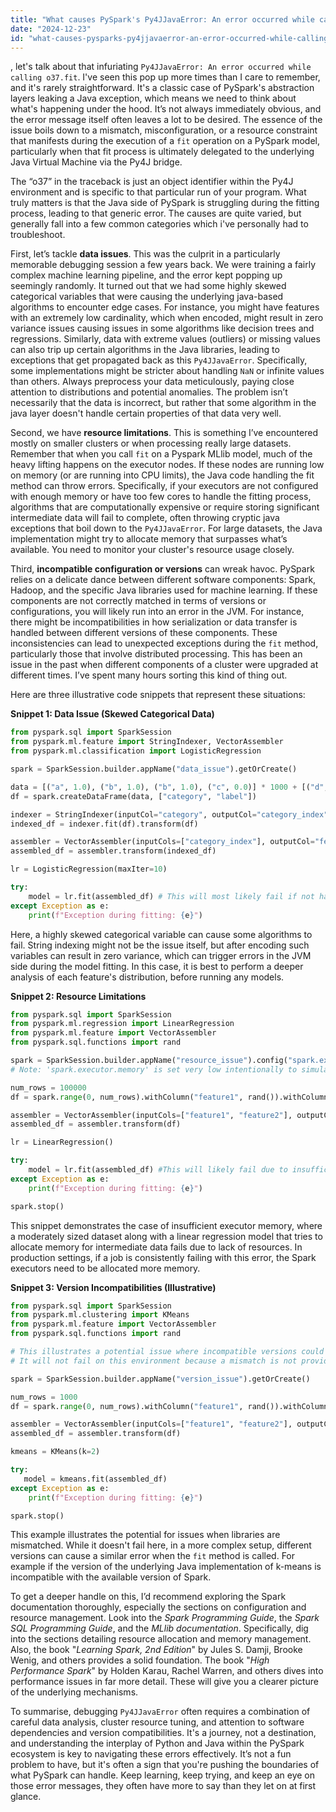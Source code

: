 ```yaml
---
title: "What causes PySpark's Py4JJavaError: An error occurred while calling o37.fit?"
date: "2024-12-23"
id: "what-causes-pysparks-py4jjavaerror-an-error-occurred-while-calling-o37fit"
---
```


, let's talk about that infuriating `Py4JJavaError: An error occurred while calling o37.fit`. I've seen this pop up more times than I care to remember, and it's rarely straightforward. It's a classic case of PySpark's abstraction layers leaking a Java exception, which means we need to think about what's happening under the hood. It’s not always immediately obvious, and the error message itself often leaves a lot to be desired. The essence of the issue boils down to a mismatch, misconfiguration, or a resource constraint that manifests during the execution of a `fit` operation on a PySpark model, particularly when that fit process is ultimately delegated to the underlying Java Virtual Machine via the Py4J bridge.

The “o37” in the traceback is just an object identifier within the Py4J environment and is specific to that particular run of your program. What truly matters is that the Java side of PySpark is struggling during the fitting process, leading to that generic error. The causes are quite varied, but generally fall into a few common categories which i've personally had to troubleshoot.

First, let’s tackle **data issues**. This was the culprit in a particularly memorable debugging session a few years back. We were training a fairly complex machine learning pipeline, and the error kept popping up seemingly randomly. It turned out that we had some highly skewed categorical variables that were causing the underlying java-based algorithms to encounter edge cases. For instance, you might have features with an extremely low cardinality, which when encoded, might result in zero variance issues causing issues in some algorithms like decision trees and regressions. Similarly, data with extreme values (outliers) or missing values can also trip up certain algorithms in the Java libraries, leading to exceptions that get propagated back as this `Py4JJavaError`. Specifically, some implementations might be stricter about handling `NaN` or infinite values than others. Always preprocess your data meticulously, paying close attention to distributions and potential anomalies. The problem isn’t necessarily that the data is incorrect, but rather that some algorithm in the java layer doesn't handle certain properties of that data very well.

Second, we have **resource limitations**. This is something I’ve encountered mostly on smaller clusters or when processing really large datasets. Remember that when you call `fit` on a Pyspark MLlib model, much of the heavy lifting happens on the executor nodes. If these nodes are running low on memory (or are running into CPU limits), the Java code handling the fit method can throw errors. Specifically, if your executors are not configured with enough memory or have too few cores to handle the fitting process, algorithms that are computationally expensive or require storing significant intermediate data will fail to complete, often throwing cryptic java exceptions that boil down to the `Py4JJavaError`. For large datasets, the Java implementation might try to allocate memory that surpasses what’s available. You need to monitor your cluster's resource usage closely.

Third, **incompatible configuration or versions** can wreak havoc. PySpark relies on a delicate dance between different software components: Spark, Hadoop, and the specific Java libraries used for machine learning. If these components are not correctly matched in terms of versions or configurations, you will likely run into an error in the JVM. For instance, there might be incompatibilities in how serialization or data transfer is handled between different versions of these components. These inconsistencies can lead to unexpected exceptions during the `fit` method, particularly those that involve distributed processing. This has been an issue in the past when different components of a cluster were upgraded at different times. I’ve spent many hours sorting this kind of thing out.

Here are three illustrative code snippets that represent these situations:

**Snippet 1: Data Issue (Skewed Categorical Data)**

```python
from pyspark.sql import SparkSession
from pyspark.ml.feature import StringIndexer, VectorAssembler
from pyspark.ml.classification import LogisticRegression

spark = SparkSession.builder.appName("data_issue").getOrCreate()

data = [("a", 1.0), ("b", 1.0), ("b", 1.0), ("c", 0.0)] * 1000 + [("d", 0.0)] * 10
df = spark.createDataFrame(data, ["category", "label"])

indexer = StringIndexer(inputCol="category", outputCol="category_index")
indexed_df = indexer.fit(df).transform(df)

assembler = VectorAssembler(inputCols=["category_index"], outputCol="features")
assembled_df = assembler.transform(indexed_df)

lr = LogisticRegression(maxIter=10)

try:
    model = lr.fit(assembled_df) # This will most likely fail if not handled well.
except Exception as e:
    print(f"Exception during fitting: {e}")
```
Here, a highly skewed categorical variable can cause some algorithms to fail. String indexing might not be the issue itself, but after encoding such variables can result in zero variance, which can trigger errors in the JVM side during the model fitting. In this case, it is best to perform a deeper analysis of each feature's distribution, before running any models.

**Snippet 2: Resource Limitations**

```python
from pyspark.sql import SparkSession
from pyspark.ml.regression import LinearRegression
from pyspark.ml.feature import VectorAssembler
from pyspark.sql.functions import rand

spark = SparkSession.builder.appName("resource_issue").config("spark.executor.memory", "1g").getOrCreate()
# Note: 'spark.executor.memory' is set very low intentionally to simulate out of memory

num_rows = 100000
df = spark.range(0, num_rows).withColumn("feature1", rand()).withColumn("feature2", rand()).withColumn("label", rand())

assembler = VectorAssembler(inputCols=["feature1", "feature2"], outputCol="features")
assembled_df = assembler.transform(df)

lr = LinearRegression()

try:
    model = lr.fit(assembled_df) #This will likely fail due to insufficient memory
except Exception as e:
    print(f"Exception during fitting: {e}")

spark.stop()
```
This snippet demonstrates the case of insufficient executor memory, where a moderately sized dataset along with a linear regression model that tries to allocate memory for intermediate data fails due to lack of resources. In production settings, if a job is consistently failing with this error, the Spark executors need to be allocated more memory.

**Snippet 3: Version Incompatibilities (Illustrative)**

```python
from pyspark.sql import SparkSession
from pyspark.ml.clustering import KMeans
from pyspark.ml.feature import VectorAssembler
from pyspark.sql.functions import rand

# This illustrates a potential issue where incompatible versions could lead to a py4jjavaerror.
# It will not fail on this environment because a mismatch is not provided here, but if different library versions are used, it will fail during the model.fit stage.

spark = SparkSession.builder.appName("version_issue").getOrCreate()

num_rows = 1000
df = spark.range(0, num_rows).withColumn("feature1", rand()).withColumn("feature2", rand())

assembler = VectorAssembler(inputCols=["feature1", "feature2"], outputCol="features")
assembled_df = assembler.transform(df)

kmeans = KMeans(k=2)

try:
   model = kmeans.fit(assembled_df)
except Exception as e:
    print(f"Exception during fitting: {e}")

spark.stop()
```
This example illustrates the potential for issues when libraries are mismatched. While it doesn't fail here, in a more complex setup, different versions can cause a similar error when the `fit` method is called. For example if the version of the underlying Java implementation of k-means is incompatible with the available version of Spark.

To get a deeper handle on this, I’d recommend exploring the Spark documentation thoroughly, especially the sections on configuration and resource management. Look into the *Spark Programming Guide*, the *Spark SQL Programming Guide*, and the *MLlib documentation*. Specifically, dig into the sections detailing resource allocation and memory management. Also, the book "*Learning Spark, 2nd Edition*" by Jules S. Damji, Brooke Wenig, and others provides a solid foundation. The book "*High Performance Spark*" by Holden Karau, Rachel Warren, and others dives into performance issues in far more detail. These will give you a clearer picture of the underlying mechanisms.

To summarise, debugging `Py4JJavaError` often requires a combination of careful data analysis, cluster resource tuning, and attention to software dependencies and version compatibilities. It's a journey, not a destination, and understanding the interplay of Python and Java within the PySpark ecosystem is key to navigating these errors effectively. It’s not a fun problem to have, but it's often a sign that you're pushing the boundaries of what PySpark can handle. Keep learning, keep trying, and keep an eye on those error messages, they often have more to say than they let on at first glance.
